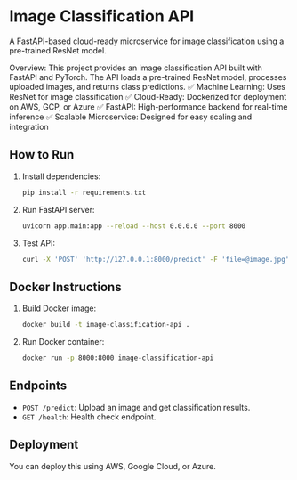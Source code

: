 # Image Classification API

A FastAPI-based cloud-ready microservice for image classification using a pre-trained ResNet model.

Overview:
This project provides an image classification API built with FastAPI and PyTorch. The API loads a pre-trained ResNet model, processes uploaded images, and returns class predictions.
✅ Machine Learning: Uses ResNet for image classification
✅ Cloud-Ready: Dockerized for deployment on AWS, GCP, or Azure
✅ FastAPI: High-performance backend for real-time inference
✅ Scalable Microservice: Designed for easy scaling and integration

## How to Run

1. Install dependencies:
   ```sh
   pip install -r requirements.txt
   ```

2. Run FastAPI server:
   ```sh
   uvicorn app.main:app --reload --host 0.0.0.0 --port 8000
   ```

3. Test API:
   ```sh
   curl -X 'POST' 'http://127.0.0.1:8000/predict' -F 'file=@image.jpg'
   ```

## Docker Instructions

1. Build Docker image:
   ```sh
   docker build -t image-classification-api .
   ```

2. Run Docker container:
   ```sh
   docker run -p 8000:8000 image-classification-api
   ```

## Endpoints

- `POST /predict`: Upload an image and get classification results.
- `GET /health`: Health check endpoint.

## Deployment

You can deploy this using AWS, Google Cloud, or Azure.
        
